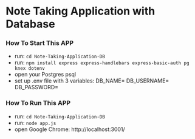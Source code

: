 # Note Taking Application with Database

### How To Start This APP

- run: `cd Note-Taking-Application-DB`
- run: `npm install express express-handlebars express-basic-auth pg knex dotenv`
- open your Postgres psql
- set up .env file with 3 variables:
  DB_NAME=
  DB_USERNAME=
  DB_PASSWORD=

### How To Run This APP

- run: `cd Note-Taking-Application-DB`
- run: `node app.js`
- open Google Chrome: http://localhost:3001/
